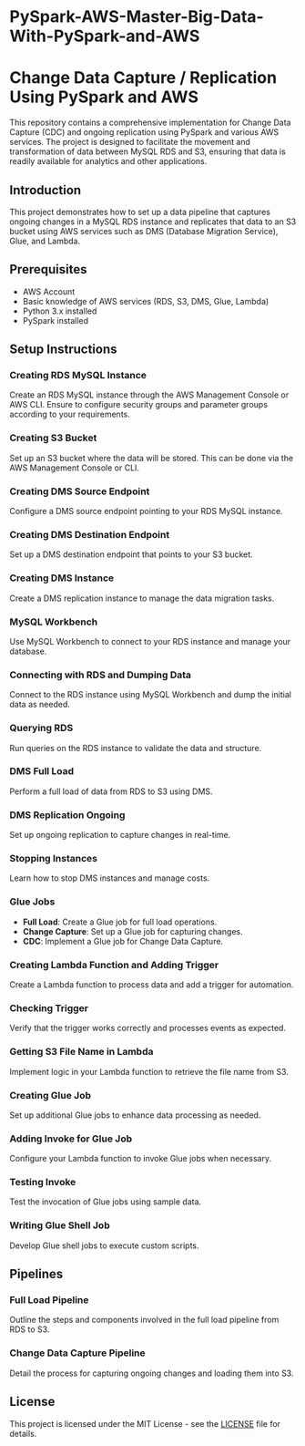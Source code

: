 # PySpark-AWS-Master-Big-Data-With-PySpark-and-AWS

# Change Data Capture / Replication Using PySpark and AWS

This repository contains a comprehensive implementation for Change Data Capture (CDC) and ongoing replication using PySpark and various AWS services. The project is designed to facilitate the movement and transformation of data between MySQL RDS and S3, ensuring that data is readily available for analytics and other applications.


## Introduction

This project demonstrates how to set up a data pipeline that captures ongoing changes in a MySQL RDS instance and replicates that data to an S3 bucket using AWS services such as DMS (Database Migration Service), Glue, and Lambda.

## Prerequisites

- AWS Account
- Basic knowledge of AWS services (RDS, S3, DMS, Glue, Lambda)
- Python 3.x installed
- PySpark installed

## Setup Instructions

### Creating RDS MySQL Instance

Create an RDS MySQL instance through the AWS Management Console or AWS CLI. Ensure to configure security groups and parameter groups according to your requirements.

### Creating S3 Bucket

Set up an S3 bucket where the data will be stored. This can be done via the AWS Management Console or CLI.

### Creating DMS Source Endpoint

Configure a DMS source endpoint pointing to your RDS MySQL instance.

### Creating DMS Destination Endpoint

Set up a DMS destination endpoint that points to your S3 bucket.

### Creating DMS Instance

Create a DMS replication instance to manage the data migration tasks.

### MySQL Workbench

Use MySQL Workbench to connect to your RDS instance and manage your database.

### Connecting with RDS and Dumping Data

Connect to the RDS instance using MySQL Workbench and dump the initial data as needed.

### Querying RDS

Run queries on the RDS instance to validate the data and structure.

### DMS Full Load

Perform a full load of data from RDS to S3 using DMS.

### DMS Replication Ongoing

Set up ongoing replication to capture changes in real-time.

### Stopping Instances

Learn how to stop DMS instances and manage costs.

### Glue Jobs

- **Full Load**: Create a Glue job for full load operations.
- **Change Capture**: Set up a Glue job for capturing changes.
- **CDC**: Implement a Glue job for Change Data Capture.

### Creating Lambda Function and Adding Trigger

Create a Lambda function to process data and add a trigger for automation.

### Checking Trigger

Verify that the trigger works correctly and processes events as expected.

### Getting S3 File Name in Lambda

Implement logic in your Lambda function to retrieve the file name from S3.

### Creating Glue Job

Set up additional Glue jobs to enhance data processing as needed.

### Adding Invoke for Glue Job

Configure your Lambda function to invoke Glue jobs when necessary.

### Testing Invoke

Test the invocation of Glue jobs using sample data.

### Writing Glue Shell Job

Develop Glue shell jobs to execute custom scripts.

## Pipelines

### Full Load Pipeline

Outline the steps and components involved in the full load pipeline from RDS to S3.

### Change Data Capture Pipeline

Detail the process for capturing ongoing changes and loading them into S3.

## License

This project is licensed under the MIT License - see the [LICENSE](LICENSE) file for details.
